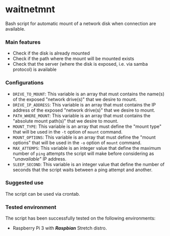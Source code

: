 # waitnetmnt
Bash script for automatic mount of a network disk when connection are available.

### Main features
- Check if the disk is already mounted
- Check if the path where the mount will be mounted exists
- Check that the server (where the disk is exposed, i.e. via samba protocol) is available


### Configurations
- `DRIVE_TO_MOUNT`: This variable is an array that must contains the name(s) of the exposed "network drive(s)" that we desire to mount.
- `DRIVE_IP_ADDRESS`: This variable is an array that must contains the IP address of the exposed "network drive(s)" that we desire to mount.
- `PATH_WHERE_MOUNT`: This variable is an array that must contains the "absolute mount path(s)" that we desire to mount.
- `MOUNT_TYPE`: This variable is an array that must define the "mount type" that will be used in the `-t` option of `mount` command.
- `MOUNT_OPTIONS`: This variable is an array that must define the "mount options" that will be used in the `-o` option of `mount` command.
- `MAX_ATTEMPS`: This variable is an integer value that define the maximum number of `ping` attempts the script will make before considering as "_unavailable_" IP address.
- `SLEEP_SECOND`: This variable is an integer value that define the number of seconds that the script waits between a ping attempt and another.

### Suggested use
The script can be used via crontab.

### Tested environment
The script has been successfully tested on the following environments:
- Raspberry Pi 3 with _**Raspbian**_ Stretch distro.
